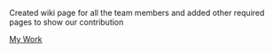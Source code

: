 Created wiki page for all the team members and added other required pages to show our contribution

[My Work](https://github.com/aneela123/Big-Data-Group6Project/wiki)
